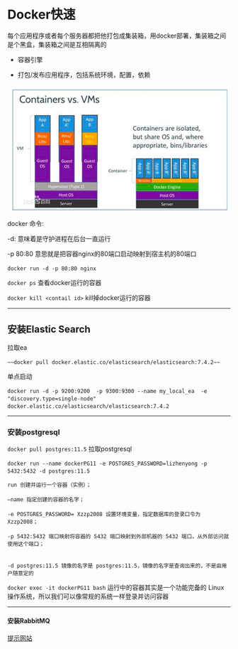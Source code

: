 # Docker快速

每个应用程序或者每个服务器都把他打包成集装箱，用docker部署，集装箱之间是个黑盒，集装箱之间是互相隔离的

* 容器引擎

* 打包/发布应用程序，包括系统环境，配置，依赖

![](.\img\dockervsvps.png)

docker 命令:

-d: 意味着是守护进程在后台一直运行

-p 80:80  意思就是把容器nginx的80端口启动映射到宿主机的80端口

`docker run -d -p 80:80 nginx`

`docker ps` 查看docker运行的容器

`docker kill <contail id>` kill掉docker运行的容器

---------------------

## 安装Elastic Search

拉取ea

`~~docker pull docker.elastic.co/elasticsearch/elasticsearch:7.4.2~~` 

单点启动

`docker run -d -p 9200:9200  -p 9300:9300 --name my_local_ea  -e "discovery.type=single-node" docker.elastic.co/elasticsearch/elasticsearch:7.4.2`

----------------------------------------

### 安装postgresql

`docker pull postgres:11.5` 拉取postgresql

`docker run --name dockerPG11 -e POSTGRES_PASSWORD=lizhenyong -p 5432:5432 -d postgres:11.5`

```
run 创建并运行一个容器（实例）；

–name 指定创建的容器的名字；

-e POSTGRES_PASSWORD= Xzzp2008 设置环境变量，指定数据库的登录口令为 Xzzp2008；

-p 5432:5432 端口映射将容器的 5432 端口映射到外部机器的 5432 端口，从外部访问就使用这个端口；


-d postgres:11.5 镜像的名字是 postgres:11.5，镜像的名字是查询出来的，不是由用户随意定的
```

`docker exec -it dockerPG11 bash` 运行中的容器其实是一个功能完备的 Linux 操作系统，所以我们可以像常规的系统一样登录并访问容器

-------------------------

#### 安装RabbitMQ

[提示网站](https://codeburst.io/get-started-with-rabbitmq-on-docker-4428d7f6e46b)
